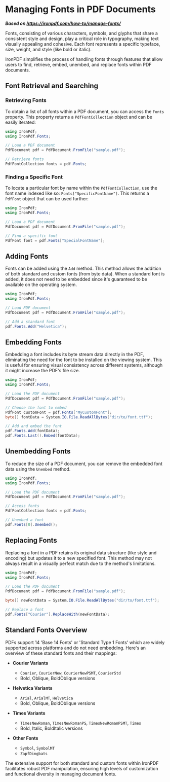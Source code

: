 # Managing Fonts in PDF Documents

***Based on <https://ironpdf.com/how-to/manage-fonts/>***


Fonts, consisting of various characters, symbols, and glyphs that share a consistent style and design, play a critical role in typography, making text visually appealing and cohesive. Each font represents a specific typeface, size, weight, and style (like bold or italic).

IronPDF simplifies the process of handling fonts through features that allow users to find, retrieve, embed, unembed, and replace fonts within PDF documents.

## Font Retrieval and Searching

### Retrieving Fonts

To obtain a list of all fonts within a PDF document, you can access the `Fonts` property. This property returns a `PdfFontCollection` object and can be easily iterated:

```cs
using IronPdf;
using IronPdf.Fonts;

// Load a PDF document
PdfDocument pdf = PdfDocument.FromFile("sample.pdf");

// Retrieve fonts
PdfFontCollection fonts = pdf.Fonts;
```

### Finding a Specific Font

To locate a particular font by name within the `PdfFontCollection`, use the font name indexed like so: `Fonts["SpecificFontName"]`. This returns a `PdfFont` object that can be used further:

```cs
using IronPdf;
using IronPdf.Fonts;

// Load a PDF document
PdfDocument pdf = PdfDocument.FromFile("sample.pdf");

// Find a specific font
PdfFont font = pdf.Fonts["SpecialFontName"];
```

## Adding Fonts

Fonts can be added using the `Add` method. This method allows the addition of both standard and custom fonts (from byte data). When a standard font is added, it does not need to be embedded since it's guaranteed to be available on the operating system.

```cs
using IronPdf;
using IronPdf.Fonts;

// Load PDF document
PdfDocument pdf = PdfDocument.FromFile("sample.pdf");

// Add a standard font
pdf.Fonts.Add("Helvetica");
```

## Embedding Fonts

Embedding a font includes its byte stream data directly in the PDF, eliminating the need for the font to be installed on the viewing system. This is useful for ensuring visual consistency across different systems, although it might increase the PDF's file size.

```cs
using IronPdf;
using IronPdf.Fonts;

// Load the PDF document
PdfDocument pdf = PdfDocument.FromFile("sample.pdf");

// Choose the font to embed
PdfFont customFont = pdf.Fonts["MyCustomFont"];
byte[] fontData = System.IO.File.ReadAllBytes("dir/to/font.ttf");

// Add and embed the font
pdf.Fonts.Add(fontData);
pdf.Fonts.Last().Embed(fontData);
```

## Unembedding Fonts

To reduce the size of a PDF document, you can remove the embedded font data using the `Unembed` method.

```cs
using IronPdf;
using IronPdf.Fonts;

// Load the PDF document
PdfDocument pdf = PdfDocument.FromFile("sample.pdf");

// Access fonts
PdfFontCollection fonts = pdf.Fonts;

// Unembed a font
pdf.Fonts[0].Unembed();
```

## Replacing Fonts

Replacing a font in a PDF retains its original data structure (like style and encoding) but updates it to a new specified font. This method may not always result in a visually perfect match due to the method's limitations.

```cs
using IronPdf;
using IronPdf.Fonts;

// Load the PDF document
PdfDocument pdf = PdfDocument.FromFile("sample.pdf");

byte[] newFontData = System.IO.File.ReadAllBytes("dir/to/font.ttf");

// Replace a font
pdf.Fonts["Courier"].ReplaceWith(newFontData);
```

## Standard Fonts Overview

PDFs support 14 'Base 14 Fonts' or 'Standard Type 1 Fonts' which are widely supported across platforms and do not need embedding. Here's an overview of these standard fonts and their mappings:

- **Courier Variants**
  - `Courier`, `CourierNew`, `CourierNewPSMT`, `CourierStd`
  - Bold, Oblique, BoldOblique versions

- **Helvetica Variants**
  - `Arial`, `ArialMT`, `Helvetica`
  - Bold, Oblique, BoldOblique versions

- **Times Variants**
  - `TimesNewRoman`, `TimesNewRomanPS`, `TimesNewRomanPSMT`, `Times`
  - Bold, Italic, BoldItalic versions

- **Other Fonts**
  - `Symbol`, `SymbolMT`
  - `ZapfDingbats`

The extensive support for both standard and custom fonts within IronPDF facilitates robust PDF manipulation, ensuring high levels of customization and functional diversity in managing document fonts.